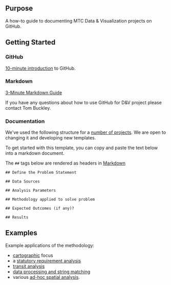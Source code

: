 ## Purpose   

A how-to guide to documenting MTC Data & Visualization projects on GitHub.  

## Getting Started 

### GitHub

[10-minute introduction](https://guides.github.com/activities/hello-world/) to GitHub.  

### Markdown

[3-Minute Markdown Guide](https://guides.github.com/features/mastering-markdown/)

If you have any questions about how to use GitHub for D&V project please contact Tom Buckley.  

### Documentation

We've used the following structure for a [number of projects](#Examples). We are open to changing it and developing new templates.

To get started with this template, you can copy and paste the text below into a markdown document. 

The `##` tags below are rendered as headers in [Markdown](#Markdown)  

```
## Define the Problem Statement

## Data Sources

## Analysis Parameters

## Methodology applied to solve problem

## Expected Outcomes (if any)?

## Results
```

## Examples

Example applications of the methodology:

- [cartographic](https://github.com/BayAreaMetro/motm) focus
- a [statutory requirement analysis](https://github.com/BayAreaMetro/tpp_ceqa_map_for_pba_17) 
- [transit analysis](https://github.com/BayAreaMetro/RegionalTransitDatabase/blob/master/docs/transit_priority_areas.md) 
- [data processing and string matching](https://github.com/BayAreaMetro/vital-signs-traffic-data)
- various [ad-hoc spatial analysis](https://github.com/BayAreaMetro/Adhoc-Spatial-Analysis).      
